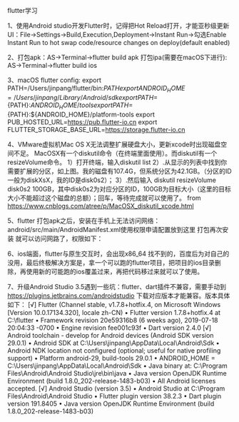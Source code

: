 flutter学习

1、使用Android studio开发Flutter时，记得把Hot Reload打开，才能亚秒级更新UI：File->Settings->Build,Execution,Deployment->Instant Run->勾选Enable Instant Run to hot swap code/resource changes on deploy(default enabled)

2、打包apk：AS->Terminal->flutter build apk
   打包ipa(需要在macOS下进行): AS->Terminal->flutter build ios

3、macOS flutter config:
export PATH=/Users/jinpang/flutter/bin:$PATH
export ANDROID_HOME=/Users/jinpang/Library/Android/sdk
export PATH=${PATH}:${ANDROID_HOME}/tools
export PATH=${PATH}:${ANDROID_HOME}/platform-tools
export PUB_HOSTED_URL=https://pub.flutter-io.cn
export FLUTTER_STORAGE_BASE_URL=https://storage.flutter-io.cn

4、VMware虚拟机Mac OS X无法调整扩展硬盘大小，更新xcode时出现磁盘空间不足。
MacOSX有一个diskutil命令（在终端里面使用）。而diskutil有一个resizeVolume命令。
1）打开终端，输入diskutil list
2）.从显示的列表中找到你需要扩展的分区，如上图。我的磁盘有107.4G，但系统分区为42.1GB。（分区的ID一般为diskXsX，我的ID是disk0s2）；
3）.然后输入 diskutil resizeVolume disk0s2 100GB，其中disk0s2为对应分区的ID，100GB为目标大小（这里的目标大小不能超过这个磁盘的总额）；回车，等待完成就可以使用了。
from https://www.cnblogs.com/atree/p/MacOSX_diskutil_xcode.html

5、flutter 打包apk之后，安装在手机上无法访问网络：
android/src/main/AndroidManifest.xml使用权限申请配置放到这里 打包再次安装 就可以访问网路了，权限如下：
<uses-permission android:name="android.permission.READ_PHONE_STATE" />
<uses-permission android:name="android.permission.INTERNET" />
<uses-permission android:name="android.permission.ACCESS_NETWORK_STATE" />
<uses-permission android:name="android.permission.ACCESS_WIFI_STATE" />

6、ios端面，flutter与原生交互时，会出现x86_64 找不到的，百度后为对自己的没用，最后终极解决方案是，拿一个可以跑的flutter项目，把项目的ios目录删除，再使用新的可能跑的ios覆盖过来，再把代码移过来就可以了使用。

7、升级Android Studio 3.5遇到一些坑：flutter、dart插件不兼容，需要手动到 https://plugins.jetbrains.com/androidstudio 下载对应版本才能兼容。版本具体如下：
[√] Flutter (Channel stable, v1.7.8+hotfix.4, on Microsoft Windows [Version 10.0.17134.320], locale zh-CN)
    • Flutter version 1.7.8+hotfix.4 at C:\flutter
    • Framework revision 20e59316b8 (6 weeks ago), 2019-07-18 20:04:33 -0700
    • Engine revision fee001c93f
    • Dart version 2.4.0
[√] Android toolchain - develop for Android devices (Android SDK version 29.0.1)
    • Android SDK at C:\Users\jinpang\AppData\Local\Android\Sdk
    • Android NDK location not configured (optional; useful for native profiling support)
    • Platform android-29, build-tools 29.0.1
    • ANDROID_HOME = C:\Users\jinpang\AppData\Local\Android\Sdk
    • Java binary at: C:\Program Files\Android\Android Studio\jre\bin\java
    • Java version OpenJDK Runtime Environment (build 1.8.0_202-release-1483-b03)
    • All Android licenses accepted.
[√] Android Studio (version 3.5)
    • Android Studio at C:\Program Files\Android\Android Studio
    • Flutter plugin version 38.2.3
    • Dart plugin version 191.8405
    • Java version OpenJDK Runtime Environment (build 1.8.0_202-release-1483-b03)
